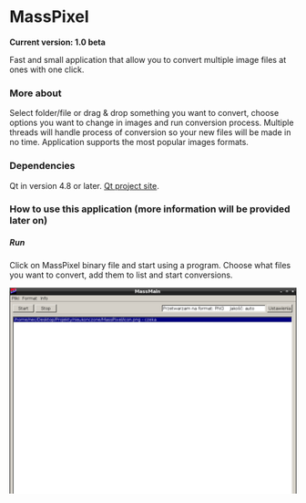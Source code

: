 # MassPixel
**Current version: 1.0 beta**

Fast and small application that allow you to convert multiple image files at ones with one click.

### More about

Select folder/file or drag & drop something you want to convert, choose options you want to change in images and run conversion process. Multiple threads will handle process of conversion so your new files will be made in no time. Application supports the most popular images formats.

### Dependencies
Qt in version 4.8 or later. [Qt project site](www.qt.io).

### How to use this application (more information will be provided later on)

##### Run
Click on MassPixel binary file and start using a program.
Choose what files you want to convert, add them to list and start conversions.

<img src="screenshot.png" alt="Masspixel main window"/>